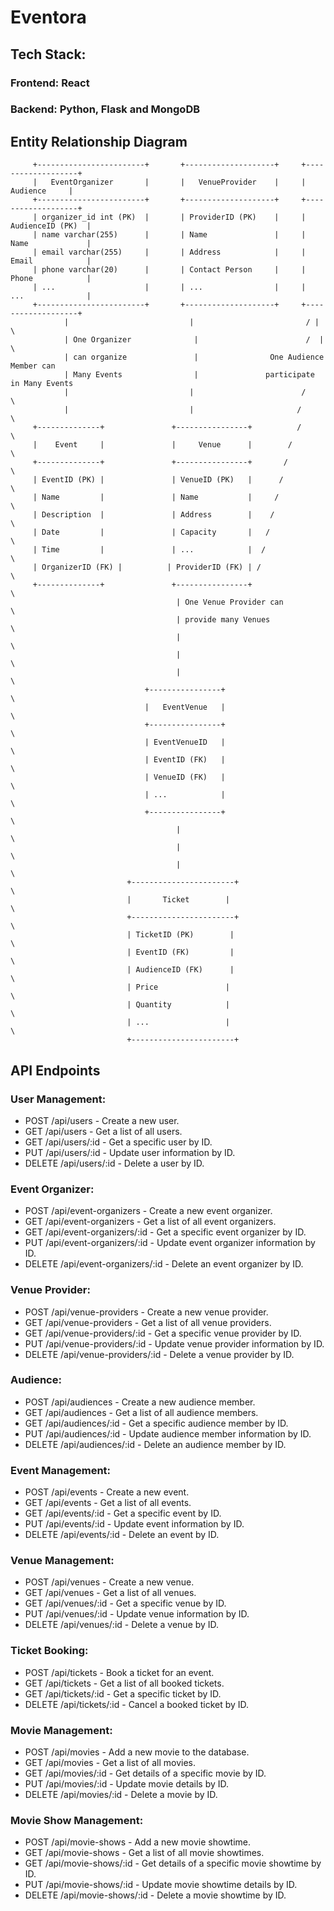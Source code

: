 # Eventora

## Tech Stack:
### Frontend: React
### Backend: Python, Flask and MongoDB

## Entity Relationship Diagram

         +------------------------+       +--------------------+     +-------------------+
         |   EventOrganizer       |       |   VenueProvider    |     |      Audience     |
         +------------------------+       +--------------------+     +-------------------+
         | organizer_id int (PK)  |       | ProviderID (PK)    |     |  AudienceID (PK)  |
         | name varchar(255)      |       | Name               |     |  Name             |
         | email varchar(255)     |       | Address            |     |  Email            |
         | phone varchar(20)      |       | Contact Person     |     |  Phone            |
         | ...                    |       | ...                |     |  ...              |
         +------------------------+       +--------------------+     +-------------------+
                |                           |                         / | \
                | One Organizer              |                        /  |  \
                | can organize               |                One Audience Member can
                | Many Events                |               participate in Many Events
                |                           |                        /    \
                |                           |                       /      \
         +--------------+               +----------------+          /        \
         |    Event     |               |     Venue      |        /          \
         +--------------+               +----------------+       /            \
         | EventID (PK) |               | VenueID (PK)   |      /              \
         | Name         |               | Name           |     /                \
         | Description  |               | Address        |    /                  \
         | Date         |               | Capacity       |   /                    \
         | Time         |               | ...            |  /                      \
         | OrganizerID (FK) |          | ProviderID (FK) | /                        \
         +--------------+               +----------------+                          \
                                         | One Venue Provider can                 \
                                         | provide many Venues                    \
                                         |                                        \
                                         |                                        \
                                         |                                        \
                                  +----------------+                            \
                                  |   EventVenue   |                             \
                                  +----------------+                              \
                                  | EventVenueID   |                              \
                                  | EventID (FK)   |                               \
                                  | VenueID (FK)   |                                \
                                  | ...            |                                 \
                                  +----------------+                                  \
                                         |                                            \
                                         |                                            \
                                         |                                            \
                              +-----------------------+                              \
                              |       Ticket        |                               \
                              +-----------------------+                                \
                              | TicketID (PK)        |                                 \
                              | EventID (FK)         |                                  \
                              | AudienceID (FK)      |                                   \
                              | Price               |                                    \
                              | Quantity            |                                     \
                              | ...                 |                                      \
                              +-----------------------+


## API Endpoints

### User Management:

- POST /api/users - Create a new user.
- GET /api/users - Get a list of all users.
- GET /api/users/:id - Get a specific user by ID.
- PUT /api/users/:id - Update user information by ID.
- DELETE /api/users/:id - Delete a user by ID.

### Event Organizer:

- POST /api/event-organizers - Create a new event organizer.
- GET /api/event-organizers - Get a list of all event organizers.
- GET /api/event-organizers/:id - Get a specific event organizer by ID.
- PUT /api/event-organizers/:id - Update event organizer information by ID.
- DELETE /api/event-organizers/:id - Delete an event organizer by ID.

### Venue Provider:

- POST /api/venue-providers - Create a new venue provider.
- GET /api/venue-providers - Get a list of all venue providers.
- GET /api/venue-providers/:id - Get a specific venue provider by ID.
- PUT /api/venue-providers/:id - Update venue provider information by ID.
- DELETE /api/venue-providers/:id - Delete a venue provider by ID.

### Audience:

- POST /api/audiences - Create a new audience member.
- GET /api/audiences - Get a list of all audience members.
- GET /api/audiences/:id - Get a specific audience member by ID.
- PUT /api/audiences/:id - Update audience member information by ID.
- DELETE /api/audiences/:id - Delete an audience member by ID.

### Event Management:

- POST /api/events - Create a new event.
- GET /api/events - Get a list of all events.
- GET /api/events/:id - Get a specific event by ID.
- PUT /api/events/:id - Update event information by ID.
- DELETE /api/events/:id - Delete an event by ID.

### Venue Management:

- POST /api/venues - Create a new venue.
- GET /api/venues - Get a list of all venues.
- GET /api/venues/:id - Get a specific venue by ID.
- PUT /api/venues/:id - Update venue information by ID.
- DELETE /api/venues/:id - Delete a venue by ID.

### Ticket Booking:

- POST /api/tickets - Book a ticket for an event.
- GET /api/tickets - Get a list of all booked tickets.
- GET /api/tickets/:id - Get a specific ticket by ID.
- DELETE /api/tickets/:id - Cancel a booked ticket by ID.

### Movie Management:

- POST /api/movies - Add a new movie to the database.
- GET /api/movies - Get a list of all movies.
- GET /api/movies/:id - Get details of a specific movie by ID.
- PUT /api/movies/:id - Update movie details by ID.
- DELETE /api/movies/:id - Delete a movie by ID.

### Movie Show Management:

- POST /api/movie-shows - Add a new movie showtime.
- GET /api/movie-shows - Get a list of all movie showtimes.
- GET /api/movie-shows/:id - Get details of a specific movie showtime by ID.
- PUT /api/movie-shows/:id - Update movie showtime details by ID.
- DELETE /api/movie-shows/:id - Delete a movie showtime by ID.